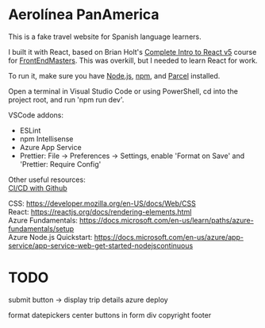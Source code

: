 # Aerolínea PanAmerica
This is a fake travel website for Spanish language learners.  

I built it with React, based on Brian Holt's [Complete Intro to React v5](https://github.com/btholt/complete-intro-to-react-v5) course for [FrontEndMasters](https://frontendmasters.com/courses/complete-react-v5/). This was overkill, but I needed to learn React for work.  

To run it, make sure you have [Node.js](https://nodejs.org/en/), [npm](https://www.npmjs.com/get-npm), and [Parcel](https://parceljs.org/) installed.  

Open a terminal in Visual Studio Code or using PowerShell, cd into the project root, and run 'npm run dev'.  

VSCode addons:  
* ESLint  
* npm Intellisense  
* Azure App Service  
* Prettier: File -> Preferences -> Settings, enable 'Format on Save' and 'Prettier: Require Config'  

Other useful resources:  
[CI/CD with Github](https://docs.microsoft.com/en-us/azure/app-service/deploy-continuous-deployment)  

CSS: https://developer.mozilla.org/en-US/docs/Web/CSS  
React: https://reactjs.org/docs/rendering-elements.html  
Azure Fundamentals: https://docs.microsoft.com/en-us/learn/paths/azure-fundamentals/setup   
Azure Node.js Quickstart: https://docs.microsoft.com/en-us/azure/app-service/app-service-web-get-started-nodejscontinuous  

# TODO
submit button -> display trip details
azure deploy

format datepickers
center buttons in form div
copyright footer